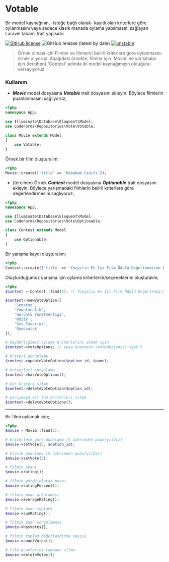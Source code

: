 # Votable
Bir model kaynağının, -isteğe bağlı olarak- kayıtlı olan kriterlere göre oylanmasını veya sadece klasik manada oylama yapılmasını sağlayan Laravel tabanlı trait yapısıdır.

[![GitHub license](https://img.shields.io/github/license/codeforms/Votable)](https://github.com/codeforms/Votable/blob/master/LICENSE)
![GitHub release (latest by date)](https://img.shields.io/github/v/release/codeforms/Votable)
[![unstable](http://badges.github.io/stability-badges/dist/unstable.svg)](https://github.com/codeforms/Votable/releases)

> Örnek olması için Filmler ve filmlerin belirli kriterlere göre oylanmasını örnek alıyoruz. Aşağıdaki örnekte, filmler için 'Movie' ve yarışmalar için (tercihen) 'Contest' adında iki model kaynağımızın olduğunu varsayıyoruz.

### Kullanım
* ***Movie*** model dosyasına ***Votable*** trait dosyasını ekleyin. Böylece filmlerin puanlanmasını sağlıyoruz;
```php
<?php
namespace App;

use Illuminate\Database\Eloquent\Model;
use CodeForms\Repositories\Vote\Votable;

class Movie extends Model
{
    use Votable;
}
```
Örnek bir film oluşturalım;
```php
<?php
Movie::create(['title' => 'Hababam Sınıfı']);

```
* (tercihen) Örnek ***Contest*** model dosyasına ***Optionable*** trait dosyasını ekleyin. Böylece yarışmadaki filmlerin belirli kriterlere göre değerlendirmesini sağlıyoruz;
```php
<?php
namespace App;

use Illuminate\Database\Eloquent\Model;
use CodeForms\Repositories\Vote\Optionable;

class Contest extends Model
{
    use Optionable;
}
```
Bir yarışma kaydı oluşturalım;
```php
<?php
Contest::create(['title' => 'Yüzyılın En İyi Film Ödülü Değerlendirme Kriterleri']);

```
Oluşturduğumuz yarışma için oylama kriterlerini/seçeneklerini oluşturalım;
```php
<?php
$contest = Contest::find(1); // Yüzyılın En İyi Film Ödülü Değerlendirme Kriterleri

$contest->newVoteOption([
    'Senaryo',
    'Yönetmenlik',
    'Görüntü Yönetmenliği',
    'Müzik',
    'Ses Tasarımı',
    'Oyunculuk'
]);

# kaydettiğimiz oylama kriterlerini almak için
$contest->voteOptions; // veya $contest->voteOptions()->get()

# kriteri günceleme
$contest->updateVoteOption($option_id, $name);

# kriterleri sorgulama
$contest->hasVoteOptions();

# bir kriteri silme
$contest->deleteVoteOption($option_id);

# yarışmaya ait tüm kriterleri silme
$contest->deleteVoteOptions();
```
---
Bir filmi oylamak için;
```php
<?php
$movie = Movie::find(1);

# kriterlere göre puanlama (5 üzerinden puan/yıldız)
$movie->setVote(5, $option_id);

# klasik puanlama (5 üzerinden puan/yıldız)
$movie->setVote(5);

# filmin puanı
$movie->rating();

# filmin yüzde olarak puanı
$movie->ratingPercent();

# filmin puan ortalaması
$movie->averageRating();

# filmin puan toplamı
$movie->sumRating();

# filmin puan sorgulaması
$movie->hasVotes();

# filmin toplam değerlendirme sayısı
$movie->countVotes();

# film puanlarını tamamen silme
$movie->deleteVotes();
```